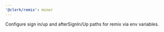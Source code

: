 ```yaml
---
'@clerk/remix': minor
---
```


Configure sign in/up and afterSignIn/Up paths for remix via env variables.
